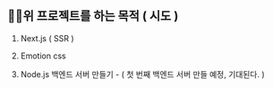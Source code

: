 
## 🚴‍♀️위 프로젝트를 하는 목적 ( 시도 )
1. Next.js ( SSR ) 

2. Emotion css 

3. Node.js 백엔드 서버 만들기 - ( 첫 번째 백엔드 서버 만들 예정, 기대된다. )
